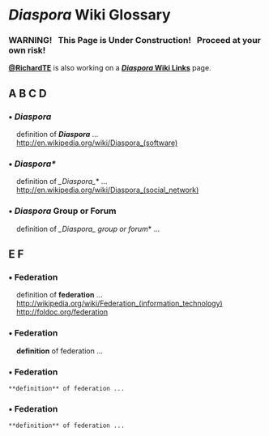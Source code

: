 # _Diaspora_ Wiki Glossary

### WARNING! &nbsp; This Page is Under Construction! &nbsp; Proceed at your own risk!

**[@RichardTE](https://Diasp.org/u/richardte)** is also working on a **[_Diaspora_ Wiki Links](https://github.com/diaspora/diaspora/wiki/links)** page.

## <a name="wiki-d">A B C D</a>

### • _Diaspora_    
&nbsp; &nbsp; definition of **_Diaspora_** ...   
&nbsp; &nbsp; http://en.wikipedia.org/wiki/Diaspora_(software)

### • _Diaspora*_    
&nbsp; &nbsp; definition of **_Diaspora*_** ...     
&nbsp; &nbsp; http://en.wikipedia.org/wiki/Diaspora_(social_network)

### • _Diaspora_ Group or Forum    
&nbsp; &nbsp; definition of **_Diaspora*_ group or forum** ...

## <a name="wiki-f">E F</a>

### • Federation   
&nbsp; &nbsp; definition of **federation** ...     
&nbsp; &nbsp; http://wikipedia.org/wiki/Federation_(information_technology)    
&nbsp; &nbsp; http://foldoc.org/federation

### • Federation
&nbsp; &nbsp; **definition** of federation ...

### • Federation
    **definition** of federation ...

### • Federation
    **definition** of federation ...


